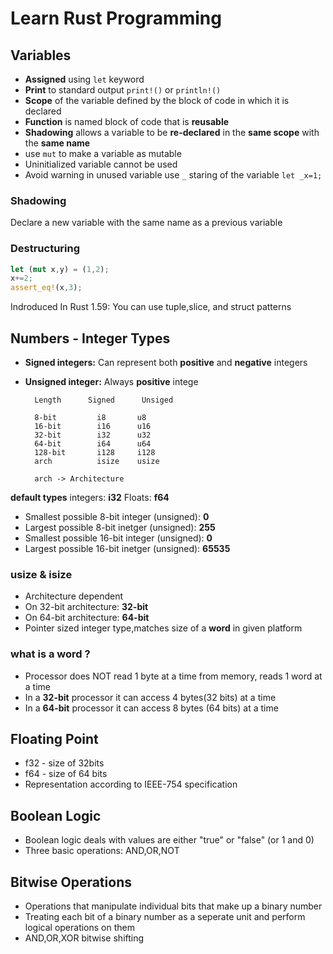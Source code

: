 # Learn Rust Programming

## Variables
- **Assigned** using ```let``` keyword
- **Print** to standard output ```print!()``` or ```println!()```
- **Scope** of the variable defined by the block of code in which it is declared
- **Function** is named block of code that is **reusable**
- **Shadowing** allows a variable to be **re-declared** in the **same scope** with the **same name**
- use ```mut``` to make a variable as mutable
- Uninitialized variable cannot be used
- Avoid warning in unused variable use ```_``` staring of the variable ```let _x=1;```

### Shadowing
Declare a new variable with the same name as a previous variable
### Destructuring
```rust
let (mut x,y) = (1,2);
x+=2;
assert_eq!(x,3);
```
Indroduced In Rust 1.59: You can use tuple,slice, and struct patterns 

## Numbers - Integer Types
- **Signed integers:** Can represent both **positive** and **negative** integers

- **Unsigned integer:** Always **positive** intege

        Length      Signed      Unsiged

        8-bit         i8       u8
        16-bit        i16      u16
        32-bit        i32      u32
        64-bit        i64      u64
        128-bit       i128     i128
        arch          isize    usize

        arch -> Architecture
**default types**
integers: **i32**
Floats: **f64**

- Smallest possible 8-bit integer (unsigned): **0**
- Largest possible 8-bit inetger (unsigned): **255**
- Smallest possible 16-bit integer (unsigned): **0**
- Largest possible 16-bit inetger (unsigned): **65535**

### usize & isize
- Architecture dependent
- On 32-bit architecture: **32-bit**
- On 64-bit architecture: **64-bit**
- Pointer sized integer type,matches size of a **word** in given platform

### what is a word ?
- Processor does NOT read 1 byte at a time from memory, reads 1 word at a time
- In a **32-bit** processor it can access 4 bytes(32 bits) at a time
- In a **64-bit** processor it can access 8 bytes (64 bits) at a time

## Floating Point
- f32 - size of 32bits
- f64 - size of 64 bits
- Representation according to IEEE-754 specification

## Boolean Logic
- Boolean logic deals with values are either "true" or "false" (or 1 and 0)
- Three basic operations: AND,OR,NOT 
## Bitwise Operations
- Operations that manipulate individual bits that make up a binary number
- Treating each bit of a binary number as a seperate unit and perform logical operations on them
- AND,OR,XOR bitwise shifting
 